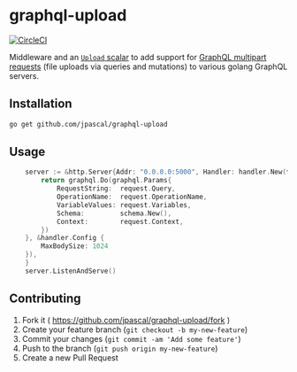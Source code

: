 # graphql-upload

[![CircleCI](https://img.shields.io/circleci/project/github/jpascal/graphql-upload/master.svg)](https://circleci.com/gh/jpascal/graphql-upload)

Middleware and an [`Upload` scalar](#class-graphqlupload) to add support for [GraphQL multipart requests](https://github.com/jaydenseric/graphql-multipart-request-spec) (file uploads via queries and mutations) to various golang GraphQL servers.

## Installation

```bash
go get github.com/jpascal/graphql-upload
```

## Usage

```go
	server := &http.Server{Addr: "0.0.0.0:5000", Handler: handler.New(func(request *handler.Request) interface{} {
		return graphql.Do(graphql.Params{
			RequestString:  request.Query,
			OperationName:  request.OperationName,
			VariableValues: request.Variables,
			Schema:         schema.New(),
			Context:        request.Context,
		})
	}, &handler.Config {
		MaxBodySize: 1024
	}),
	}
    server.ListenAndServe()
```

## Contributing

1. Fork it ( https://github.com/jpascal/graphql-upload/fork )
2. Create your feature branch (`git checkout -b my-new-feature`)
3. Commit your changes (`git commit -am 'Add some feature'`)
4. Push to the branch (`git push origin my-new-feature`)
5. Create a new Pull Request
